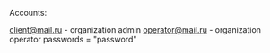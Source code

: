 Accounts: 

client@mail.ru - organization admin 
operator@mail.ru - organization operator 
passwords = "password"


